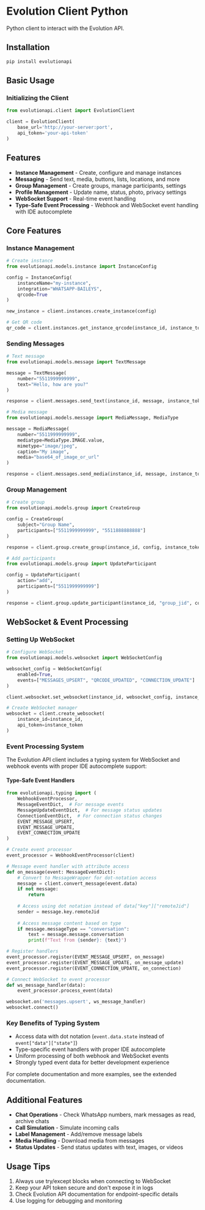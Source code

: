 # Evolution Client Python

Python client to interact with the Evolution API.

## Installation

```bash
pip install evolutionapi
```

## Basic Usage

### Initializing the Client

```python
from evolutionapi.client import EvolutionClient

client = EvolutionClient(
    base_url='http://your-server:port',
    api_token='your-api-token'
)
```

## Features

- **Instance Management** - Create, configure and manage instances
- **Messaging** - Send text, media, buttons, lists, locations, and more
- **Group Management** - Create groups, manage participants, settings
- **Profile Management** - Update name, status, photo, privacy settings
- **WebSocket Support** - Real-time event handling
- **Type-Safe Event Processing** - Webhook and WebSocket event handling with IDE autocomplete

## Core Features

### Instance Management

```python
# Create instance
from evolutionapi.models.instance import InstanceConfig

config = InstanceConfig(
    instanceName="my-instance",
    integration="WHATSAPP-BAILEYS",
    qrcode=True
)

new_instance = client.instances.create_instance(config)

# Get QR code
qr_code = client.instances.get_instance_qrcode(instance_id, instance_token)
```

### Sending Messages

```python
# Text message
from evolutionapi.models.message import TextMessage

message = TextMessage(
    number="5511999999999",
    text="Hello, how are you?"
)

response = client.messages.send_text(instance_id, message, instance_token)

# Media message
from evolutionapi.models.message import MediaMessage, MediaType

message = MediaMessage(
    number="5511999999999",
    mediatype=MediaType.IMAGE.value,
    mimetype="image/jpeg",
    caption="My image",
    media="base64_of_image_or_url"
)

response = client.messages.send_media(instance_id, message, instance_token)
```

### Group Management

```python
# Create group
from evolutionapi.models.group import CreateGroup

config = CreateGroup(
    subject="Group Name",
    participants=["5511999999999", "5511888888888"]
)

response = client.group.create_group(instance_id, config, instance_token)

# Add participants
from evolutionapi.models.group import UpdateParticipant

config = UpdateParticipant(
    action="add",
    participants=["5511999999999"]
)

response = client.group.update_participant(instance_id, "group_jid", config, instance_token)
```

## WebSocket & Event Processing

### Setting Up WebSocket

```python
# Configure WebSocket
from evolutionapi.models.websocket import WebSocketConfig

websocket_config = WebSocketConfig(
    enabled=True,
    events=["MESSAGES_UPSERT", "QRCODE_UPDATED", "CONNECTION_UPDATE"]
)

client.websocket.set_websocket(instance_id, websocket_config, instance_token)

# Create WebSocket manager
websocket = client.create_websocket(
    instance_id=instance_id,
    api_token=instance_token
)
```

### Event Processing System

The Evolution API client includes a typing system for WebSocket and webhook events with proper IDE autocomplete support:

#### Type-Safe Event Handlers

```python
from evolutionapi.typing import (
    WebhookEventProcessor,
    MessageEventDict,  # For message events
    MessageUpdateEventDict,  # For message status updates
    ConnectionEventDict,  # For connection status changes
    EVENT_MESSAGE_UPSERT,
    EVENT_MESSAGE_UPDATE,
    EVENT_CONNECTION_UPDATE
)

# Create event processor
event_processor = WebhookEventProcessor(client)

# Message event handler with attribute access
def on_message(event: MessageEventDict):
    # Convert to MessageWrapper for dot-notation access
    message = client.convert_message(event.data)
    if not message:
        return
        
    # Access using dot notation instead of data["key"]["remoteJid"]
    sender = message.key.remoteJid
    
    # Access message content based on type
    if message.messageType == "conversation":
        text = message.message.conversation
        print(f"Text from {sender}: {text}")

# Register handlers
event_processor.register(EVENT_MESSAGE_UPSERT, on_message)
event_processor.register(EVENT_MESSAGE_UPDATE, on_message_update)
event_processor.register(EVENT_CONNECTION_UPDATE, on_connection)

# Connect WebSocket to event processor
def ws_message_handler(data):
    event_processor.process_event(data)

websocket.on('messages.upsert', ws_message_handler)
websocket.connect()
```

### Key Benefits of Typing System

- Access data with dot notation (`event.data.state` instead of `event["data"]["state"]`)
- Type-specific event handlers with proper IDE autocomplete
- Uniform processing of both webhook and WebSocket events
- Strongly typed event data for better development experience

For complete documentation and more examples, see the extended documentation.

## Additional Features

- **Chat Operations** - Check WhatsApp numbers, mark messages as read, archive chats
- **Call Simulation** - Simulate incoming calls
- **Label Management** - Add/remove message labels
- **Media Handling** - Download media from messages
- **Status Updates** - Send status updates with text, images, or videos

## Usage Tips

1. Always use try/except blocks when connecting to WebSocket
2. Keep your API token secure and don't expose it in logs
3. Check Evolution API documentation for endpoint-specific details
4. Use logging for debugging and monitoring
